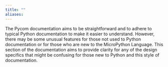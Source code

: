 ```yaml
---
title: ""
aliases:
---
```


The Pycom documentation aims to be straightforward and to adhere to typical Python documentation to make it easier to understand. However, there may be some unusual features for those not used to Python documentation or for those who are new to the MicroPython Language. This section of the documentation aims to provide clarity for any of the design specifics that might be confusing for those new to Python and this style of documentation.

